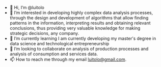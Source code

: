 - 👋 Hi, I’m @luitolo
- 👀 I’m interested in developing highly complex data analysis processes, through the design and development of algorithms that allow finding patterns in the information, interpreting results and obtaining relevant conclusions, thus providing very valuable knowledge for making strategic decisions, any company.
- 🌱 I’m currently learning I am currently developing my master's degree in data science and technological entrepreneurship
- 💞️ I’m looking to collaborate on analysis of production processes and analysis of consumption and services data.
- 📫 How to reach me through my email luitolo@gmail.com.

<!---
luitolo/luitolo is a ✨ special ✨ repository because its `README.md` (this file) appears on your GitHub profile.
You can click the Preview link to take a look at your changes.
--->
